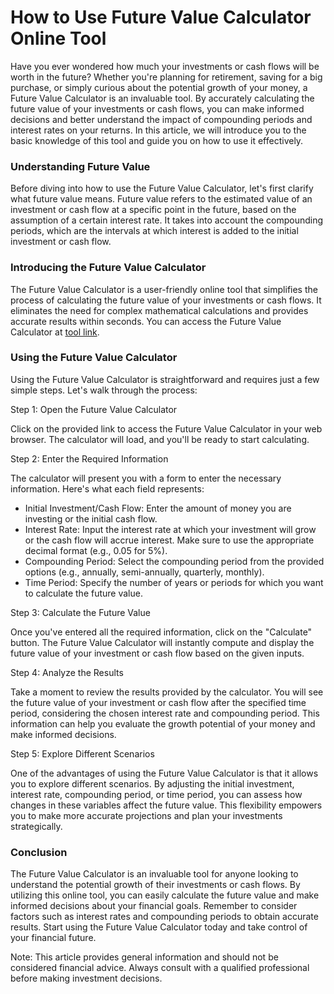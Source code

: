 How to Use Future Value Calculator Online Tool
==============================================

Have you ever wondered how much your investments or cash flows will be worth in the future? Whether you're planning for retirement, saving for a big purchase, or simply curious about the potential growth of your money, a Future Value Calculator is an invaluable tool. By accurately calculating the future value of your investments or cash flows, you can make informed decisions and better understand the impact of compounding periods and interest rates on your returns. In this article, we will introduce you to the basic knowledge of this tool and guide you on how to use it effectively.

### Understanding Future Value

Before diving into how to use the Future Value Calculator, let's first clarify what future value means. Future value refers to the estimated value of an investment or cash flow at a specific point in the future, based on the assumption of a certain interest rate. It takes into account the compounding periods, which are the intervals at which interest is added to the initial investment or cash flow.

### Introducing the Future Value Calculator

The Future Value Calculator is a user-friendly online tool that simplifies the process of calculating the future value of your investments or cash flows. It eliminates the need for complex mathematical calculations and provides accurate results within seconds. You can access the Future Value Calculator at [tool link](https://www.onlinecalculatorsfree.com/financial/future-value-calculator.html).

### Using the Future Value Calculator

Using the Future Value Calculator is straightforward and requires just a few simple steps. Let's walk through the process:

Step 1: Open the Future Value Calculator

Click on the provided link to access the Future Value Calculator in your web browser. The calculator will load, and you'll be ready to start calculating.

Step 2: Enter the Required Information

The calculator will present you with a form to enter the necessary information. Here's what each field represents:

- Initial Investment/Cash Flow: Enter the amount of money you are investing or the initial cash flow.
- Interest Rate: Input the interest rate at which your investment will grow or the cash flow will accrue interest. Make sure to use the appropriate decimal format (e.g., 0.05 for 5%).
- Compounding Period: Select the compounding period from the provided options (e.g., annually, semi-annually, quarterly, monthly).
- Time Period: Specify the number of years or periods for which you want to calculate the future value.

Step 3: Calculate the Future Value

Once you've entered all the required information, click on the "Calculate" button. The Future Value Calculator will instantly compute and display the future value of your investment or cash flow based on the given inputs.

Step 4: Analyze the Results

Take a moment to review the results provided by the calculator. You will see the future value of your investment or cash flow after the specified time period, considering the chosen interest rate and compounding period. This information can help you evaluate the growth potential of your money and make informed decisions.

Step 5: Explore Different Scenarios

One of the advantages of using the Future Value Calculator is that it allows you to explore different scenarios. By adjusting the initial investment, interest rate, compounding period, or time period, you can assess how changes in these variables affect the future value. This flexibility empowers you to make more accurate projections and plan your investments strategically.

### Conclusion

The Future Value Calculator is an invaluable tool for anyone looking to understand the potential growth of their investments or cash flows. By utilizing this online tool, you can easily calculate the future value and make informed decisions about your financial goals. Remember to consider factors such as interest rates and compounding periods to obtain accurate results. Start using the Future Value Calculator today and take control of your financial future.

Note: This article provides general information and should not be considered financial advice. Always consult with a qualified professional before making investment decisions.